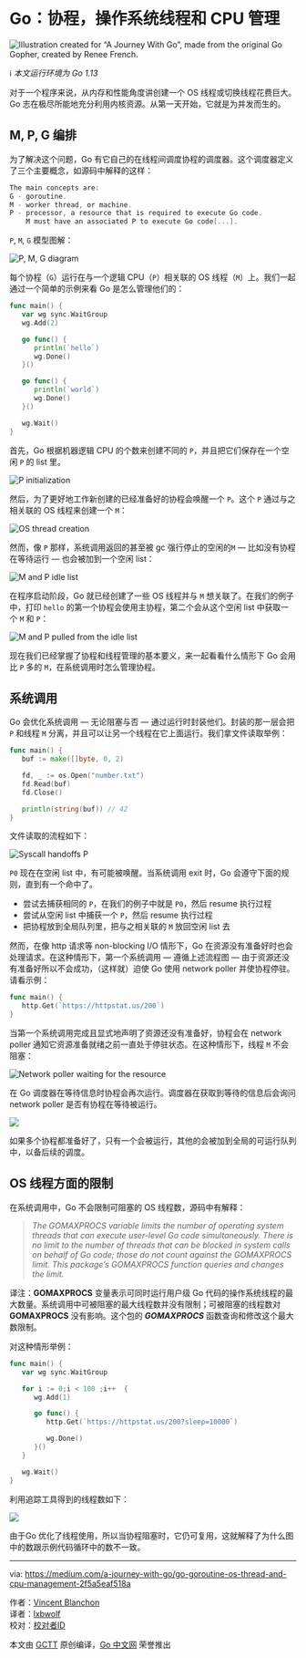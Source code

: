 # Go：协程，操作系统线程和 CPU 管理

![Illustration created for “A Journey With Go”, made from the original Go Gopher, created by Renee French.](https://github.com/studygolang/gctt-images2/blob/master/go-goroutines-os-thread-and-cpu-management/00.png?raw=true)

ℹ️ *本文运行环境为 Go 1.13*

对于一个程序来说，从内存和性能角度讲创建一个 OS 线程或切换线程花费巨大。Go 志在极尽所能地充分利用内核资源。从第一天开始，它就是为并发而生的。

## M, P, G 编排

为了解决这个问题，Go 有它自己的在线程间调度协程的调度器。这个调度器定义了三个主要概念，如源码中解释的这样：

```go
The main concepts are:
G - goroutine.
M - worker thread, or machine.
P - processor, a resource that is required to execute Go code.
    M must have an associated P to execute Go code[...].
```

`P`, `M`, `G` 模型图解：

![P, M, G diagram](https://raw.githubusercontent.com/studygolang/gctt-images2/master/go-goroutines-os-thread-and-cpu-management/01.png)

每个协程（`G`）运行在与一个逻辑 CPU（`P`）相关联的 OS 线程（`M`）上。我们一起通过一个简单的示例来看 Go 是怎么管理他们的：

```go
func main() {
   var wg sync.WaitGroup
   wg.Add(2)

   go func() {
      println(`hello`)
      wg.Done()
   }()

   go func() {
      println(`world`)
      wg.Done()
   }()

   wg.Wait()
}
```

首先，Go 根据机器逻辑 CPU 的个数来创建不同的 `P`，并且把它们保存在一个空闲 `P` 的 list 里。

![P initialization](https://raw.githubusercontent.com/studygolang/gctt-images2/master/go-goroutines-os-thread-and-cpu-management/02.png)

然后，为了更好地工作新创建的已经准备好的协程会唤醒一个 `P`。这个 `P` 通过与之相关联的 OS 线程来创建一个 `M`：

![OS thread creation](https://raw.githubusercontent.com/studygolang/gctt-images2/master/go-goroutines-os-thread-and-cpu-management/03.png)

然而，像 `P` 那样，系统调用返回的甚至被 gc 强行停止的空闲的`M` — 比如没有协程在等待运行 — 也会被加到一个空闲 list：

![M and P idle list](https://raw.githubusercontent.com/studygolang/gctt-images2/master/go-goroutines-os-thread-and-cpu-management/04.png)

在程序启动阶段，Go 就已经创建了一些 OS 线程并与 `M` 想关联了。在我们的例子中，打印 `hello` 的第一个协程会使用主协程，第二个会从这个空闲 list 中获取一个 `M` 和 `P`：

![M and P pulled from the idle list](https://raw.githubusercontent.com/studygolang/gctt-images2/master/go-goroutines-os-thread-and-cpu-management/05.png)

现在我们已经掌握了协程和线程管理的基本要义，来一起看看什么情形下 Go 会用比 `P` 多的 `M`，在系统调用时怎么管理协程。

## 系统调用

Go 会优化系统调用 — 无论阻塞与否 — 通过运行时封装他们。封装的那一层会把 `P` 和线程 `M` 分离，并且可以让另一个线程在它上面运行。我们拿文件读取举例：

```go
func main() {
   buf := make([]byte, 0, 2)

   fd, _ := os.Open("number.txt")
   fd.Read(buf)
   fd.Close()

   println(string(buf)) // 42
}
```

文件读取的流程如下：

![Syscall handoffs P](https://raw.githubusercontent.com/studygolang/gctt-images2/master/go-goroutines-os-thread-and-cpu-management/06.png)

`P0` 现在在空闲 list 中，有可能被唤醒。当系统调用 exit 时，Go 会遵守下面的规则，直到有一个命中了。

- 尝试去捕获相同的 `P`，在我们的例子中就是 `P0`，然后 resume 执行过程
- 尝试从空闲 list 中捕获一个 `P`，然后 resume 执行过程
- 把协程放到全局队列里，把与之相关联的 `M` 放回空闲 list 去

然而，在像 http 请求等 non-blocking I/O 情形下，Go 在资源没有准备好时也会处理请求。在这种情形下，第一个系统调用 — 遵循上述流程图 — 由于资源还没有准备好所以不会成功，（这样就）迫使 Go 使用 network poller 并使协程停驻。请看示例：

```go
func main() {
   http.Get(`https://httpstat.us/200`)
}
```

当第一个系统调用完成且显式地声明了资源还没有准备好，协程会在 network poller 通知它资源准备就绪之前一直处于停驻状态。在这种情形下，线程 `M` 不会阻塞：

![Network poller waiting for the resource](https://raw.githubusercontent.com/studygolang/gctt-images2/master/go-goroutines-os-thread-and-cpu-management/07.png)

在 Go 调度器在等待信息时协程会再次运行。调度器在获取到等待的信息后会询问 network poller 是否有协程在等待被运行。

![](https://raw.githubusercontent.com/studygolang/gctt-images2/master/go-goroutines-os-thread-and-cpu-management/08.png)

如果多个协程都准备好了，只有一个会被运行，其他的会被加到全局的可运行队列中，以备后续的调度。

## OS 线程方面的限制

在系统调用中，Go 不会限制可阻塞的 OS 线程数，源码中有解释：

> *The GOMAXPROCS variable limits the number of operating system threads that can execute user-level Go code simultaneously. There is no limit to the number of threads that can be blocked in system calls on behalf of Go code; those do not count against the GOMAXPROCS limit. This package’s GOMAXPROCS function queries and changes the limit.*

译注：**GOMAXPROCS** 变量表示可同时运行用户级 Go 代码的操作系统线程的最大数量。系统调用中可被阻塞的最大线程数并没有限制；可被阻塞的线程数对 **GOMAXPROCS** 没有影响。这个包的 ***GOMAXPROCS*** 函数查询和修改这个最大数限制。

对这种情形举例：

```go
func main() {
   var wg sync.WaitGroup

   for i := 0;i < 100 ;i++  {
      wg.Add(1)

      go func() {
         http.Get(`https://httpstat.us/200?sleep=10000`)

         wg.Done()
      }()
   }

   wg.Wait()
}
```

利用追踪工具得到的线程数如下：

![](https://raw.githubusercontent.com/studygolang/gctt-images2/master/go-goroutines-os-thread-and-cpu-management/09.png)

由于Go 优化了线程使用，所以当协程阻塞时，它仍可复用，这就解释了为什么图中的数跟示例代码循环中的数不一致。

----------------

via: https://medium.com/a-journey-with-go/go-goroutine-os-thread-and-cpu-management-2f5a5eaf518a

作者：[Vincent Blanchon](https://medium.com/@blanchon.vincent) <br>
译者：[lxbwolf](https://github.com/lxbwolf) <br>
校对：[校对者ID](https://github.com/校对者ID)

本文由 [GCTT](https://github.com/studygolang/GCTT) 原创编译，[Go 中文网](https://studygolang.com/) 荣誉推出
